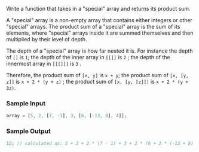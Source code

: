 Write a function that takes in a "special" array and returns its product sum.

A "special" array is a non-empty array that contains either integers or other "special" arrays. The product sum of a "special" array is the sum of its elements, where "special" arrays inside it are summed themselves and then multiplied by their level of depth.

The depth of a "special" array is how far nested it is. For instance the depth of `[]` is `1`; the depth of the inner array in `[[]]` is `2` ; the depth of the innermost array in `[[[]]]` is `3` .

Therefore, the product sum of `[x, y]` is `x + y`; the product sum of `[x, [y, z]]` is `x + 2 * (y + z)` ; the product sum of `[x, [y, [z]]]` is `x + 2 * (y + 3z)`.

### Sample Input

```javascript
array = [5, 2, [7, -1], 3, [6, [-13, 8], 4]];
```

### Sample Output

```javascript
12; // calculated as: 5 + 2 + 2 * (7 - 1) + 3 + 2 * (6 + 3 * (-13 + 8) + 4)
```
